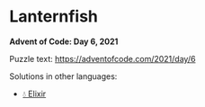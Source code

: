 # Lanternfish

**Advent of Code: Day 6, 2021**

Puzzle text: https://adventofcode.com/2021/day/6

Solutions in other languages:

- [💧 Elixir](../../../elixir/lib/2021/06_lanternfish)

